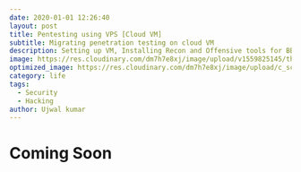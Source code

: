 ```yaml
---
date: 2020-01-01 12:26:40
layout: post
title: Pentesting using VPS [Cloud VM]
subtitle: Migrating penetration testing on cloud VM
description: Setting up VM, Installing Recon and Offensive tools for BB, Automating processes using Bash.
image: https://res.cloudinary.com/dm7h7e8xj/image/upload/v1559825145/theme16_o0seet.jpg
optimized_image: https://res.cloudinary.com/dm7h7e8xj/image/upload/c_scale,w_380/v1559825145/theme16_o0seet.jpg
category: life
tags:
  - Security
  - Hacking
author: Ujwal kumar
---
```


# Coming Soon









